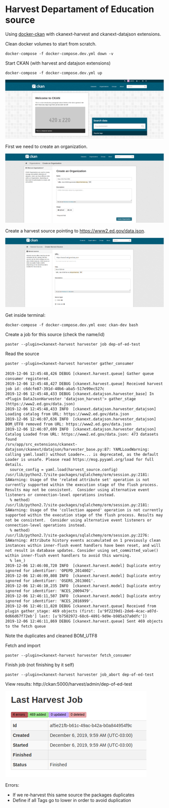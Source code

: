 # Harvest Departament of Education source

Using [docker-ckan](https://github.com/ckan/ckan-docker) with ckanext-harvest and ckanext-datajson extensions.  

Clean docker volumes to start from scratch.

```
docker-compose -f docker-compose.dev.yml down -v 
```
Start CKAN (with harvest and datajson extensions)

```
docker-compose -f docker-compose.dev.yml up
```

![clean CKAN](clean-ckan.png)

First we need to create an organization.  

![Createing org](creating-org.png)

Create a harvest source pointing to https://www2.ed.gov/data.json.  

![Creating harvest source](creating-harvest-source.png)

Get inside terminal:
```
docker-compose -f docker-compose.dev.yml exec ckan-dev bash
```

Create a job for this source (check the name/id)
```
paster --plugin=ckanext-harvest harvester job dep-of-ed-test
```

Read the source 
```
paster --plugin=ckanext-harvest harvester gather_consumer

2019-12-06 12:45:48,426 DEBUG [ckanext.harvest.queue] Gather queue consumer registered.
2019-12-06 12:45:48,427 DEBUG [ckanext.harvest.queue] Received harvest job id: c6dcfe87-391d-40b6-aba5-517e99ec527c
2019-12-06 12:45:48,433 DEBUG [ckanext.datajson.harvester_base] In <Plugin DataJsonHarvester 'datajson_harvest'> gather_stage (https://www2.ed.gov/data.json)
2019-12-06 12:45:48,433 INFO  [ckanext.datajson.harvester_datajson] Loading catalog from URL: https://www2.ed.gov/data.json
2019-12-06 12:46:07,636 INFO  [ckanext.datajson.harvester_datajson] BOM_UTF8 removed from URL: https://www2.ed.gov/data.json
2019-12-06 12:46:07,699 INFO  [ckanext.datajson.harvester_datajson] Catalog Loaded from URL: https://www2.ed.gov/data.json: 473 datasets found
/srv/app/src_extensions/ckanext-datajson/ckanext/datajson/harvester_base.py:87: YAMLLoadWarning: calling yaml.load() without Loader=... is deprecated, as the default Loader is unsafe. Please read https://msg.pyyaml.org/load for full details.
  source_config = yaml.load(harvest_source.config)
/usr/lib/python2.7/site-packages/sqlalchemy/orm/session.py:2181: SAWarning: Usage of the 'related attribute set' operation is not currently supported within the execution stage of the flush process. Results may not be consistent.  Consider using alternative event listeners or connection-level operations instead.
  % method)
/usr/lib/python2.7/site-packages/sqlalchemy/orm/session.py:2181: SAWarning: Usage of the 'collection append' operation is not currently supported within the execution stage of the flush process. Results may not be consistent.  Consider using alternative event listeners or connection-level operations instead.
  % method)
/usr/lib/python2.7/site-packages/sqlalchemy/orm/session.py:2276: SAWarning: Attribute history events accumulated on 1 previously clean instances within inner-flush event handlers have been reset, and will not result in database updates. Consider using set_committed_value() within inner-flush event handlers to avoid this warning.
  % len_)
2019-12-06 12:46:08,720 INFO  [ckanext.harvest.model] Duplicate entry ignored for identifier: 'OPEPD_2014002'.
2019-12-06 12:46:09,808 INFO  [ckanext.harvest.model] Duplicate entry ignored for identifier: 'OSERS_2013001'.
2019-12-06 12:46:10,235 INFO  [ckanext.harvest.model] Duplicate entry ignored for identifier: 'NCES_2009479'.
2019-12-06 12:46:11,507 INFO  [ckanext.harvest.model] Duplicate entry ignored for identifier: 'NCES_2016999'.
2019-12-06 12:46:11,820 DEBUG [ckanext.harvest.queue] Received from plugin gather_stage: 469 objects (first: [u'9f2239d1-2de6-4cac-a07d-0d66d67f72eb'] last: [u'b7502972-68c6-4891-9d9e-b985a37a0dfc'])
2019-12-06 12:46:11,869 DEBUG [ckanext.harvest.queue] Sent 469 objects to the fetch queue
```

Note the duplicates and cleaned BOM_UTF8

Fetch and import
```
paster --plugin=ckanext-harvest harvester fetch_consumer
```

Finish job (not finishing by it self)
```
paster --plugin=ckanext-harvest harvester job_abort dep-of-ed-test
```

View results: http://ckan:5000/harvest/admin/dep-of-ed-test  

![harvest finished](harvest-depofed-finished.png)

Errors:
 - If we re-harvest this same source the packages duplicates
 - Define if all Tags go to lower in order to avoid duplication


